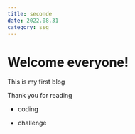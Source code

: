 ```yaml
---
title: seconde
date: 2022.08.31
category: ssg
---
```


# Welcome everyone!

This is my first blog

Thank you for reading

- coding

- challenge
